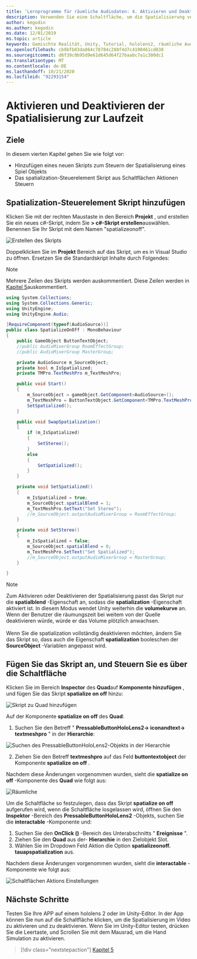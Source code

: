 ```yaml
---
title: 'Lernprogramme für räumliche Audiodaten: 4. Aktivieren und Deaktivieren räumlicher Audiowiedergabe zur Laufzeit'
description: Verwenden Sie eine Schaltfläche, um die Spatialisierung von Audiodaten zur Laufzeit zu aktivieren und zu deaktivieren.
author: kegodin
ms.author: kegodin
ms.date: 12/01/2019
ms.topic: article
keywords: Gemischte Realität, Unity, Tutorial, hololens2, räumliche Audiodaten
ms.openlocfilehash: cb9bfb03da864c78784c288f4d7c4190461cd838
ms.sourcegitcommit: d8f39c0b95d9e61d645d64f27baabc7a1c300dc1
ms.translationtype: MT
ms.contentlocale: de-DE
ms.lasthandoff: 10/21/2020
ms.locfileid: "92293154"
---
```

# <a name="enabling-and-disabling-spatialization-at-run-time"></a>Aktivieren und Deaktivieren der Spatialisierung zur Laufzeit

## <a name="objectives"></a>Ziele
In diesem vierten Kapitel gehen Sie wie folgt vor:
* Hinzufügen eines neuen Skripts zum Steuern der Spatialisierung eines Spiel Objekts
* Das spatialization-Steuerelement Skript aus Schaltflächen Aktionen Steuern

## <a name="add-spatialization-control-script"></a>Spatialization-Steuerelement Skript hinzufügen
Klicken Sie mit der rechten Maustaste in den Bereich **Projekt** , und erstellen Sie ein neues c#-Skript, indem Sie **> c#-Skript erstellen**auswählen. Benennen Sie Ihr Skript mit dem Namen "spatializeonoff".

![Erstellen des Skripts](images/spatial-audio/create-script.png)

Doppelklicken Sie im **Projekt** Bereich auf das Skript, um es in Visual Studio zu öffnen. Ersetzen Sie die Standardskript Inhalte durch Folgendes:

> [!NOTE]
> Mehrere Zeilen des Skripts werden auskommentiert. Diese Zeilen werden in [Kapitel 5](unity-spatial-audio-ch5.md)auskommentiert.

```c#
using System.Collections;
using System.Collections.Generic;
using UnityEngine;
using UnityEngine.Audio;

[RequireComponent(typeof(AudioSource))]
public class SpatializeOnOff : MonoBehaviour
{
    public GameObject ButtonTextObject;
    //public AudioMixerGroup RoomEffectGroup;
    //public AudioMixerGroup MasterGroup;

    private AudioSource m_SourceObject;
    private bool m_IsSpatialized;
    private TMPro.TextMeshPro m_TextMeshPro;

    public void Start()
    {
        m_SourceObject = gameObject.GetComponent<AudioSource>();
        m_TextMeshPro = ButtonTextObject.GetComponent<TMPro.TextMeshPro>();
        SetSpatialized();
    }

    public void SwapSpatialization()
    {
        if (m_IsSpatialized)
        {
            SetStereo();
        }
        else
        {
            SetSpatialized();
        }
    }

    private void SetSpatialized()
    {
        m_IsSpatialized = true;
        m_SourceObject.spatialBlend = 1;
        m_TextMeshPro.SetText("Set Stereo");
        //m_SourceObject.outputAudioMixerGroup = RoomEffectGroup;
    }

    private void SetStereo()
    {
        m_IsSpatialized = false;
        m_SourceObject.spatialBlend = 0;
        m_TextMeshPro.SetText("Set Spatialized");
        //m_SourceObject.outputAudioMixerGroup = MasterGroup;
    }

}
```

> [!NOTE]
> Zum Aktivieren oder Deaktivieren der Spatialisierung passt das Skript nur die **spatialblend** -Eigenschaft an, sodass die **spatialization** -Eigenschaft aktiviert ist. In diesem Modus wendet Unity weiterhin die **volumekurve** an. Wenn der Benutzer die räumungszeit bei weitem von der Quelle deaktivieren würde, würde er das Volume plötzlich anwachsen. <br> <br>
> Wenn Sie die spatialization vollständig deaktivieren möchten, ändern Sie das Skript so, dass auch die Eigenschaft **spatialization** booleschen der **SourceObject** -Variablen angepasst wird.

## <a name="attach-your-script-and-drive-it-from-the-button"></a>Fügen Sie das Skript an, und Steuern Sie es über die Schaltfläche
Klicken Sie im Bereich **Inspector** des **Quad**auf **Komponente hinzufügen** , und fügen Sie das Skript **spatialize on off** hinzu:

![Skript zu Quad hinzufügen](images/spatial-audio/add-script-to-quad.png)

Auf der Komponente **spatialize on off** des **Quad**:
1. Suchen Sie den Betreff " **PressableButtonHoloLens2-> iconandtext-> textmeshpro** " in der **Hierarchie**:

![Suchen des PressableButtonHoloLens2-Objekts in der Hierarchie](images/spatial-audio/pressable-button-object.png)

2. Ziehen Sie den Betreff **textmeshpro** auf das Feld **buttontextobject** der Komponente **spatialize on off** .

Nachdem diese Änderungen vorgenommen wurden, sieht die **spatialize on off** -Komponente des **Quad** wie folgt aus:

![Räumliche](images/spatial-audio/spatialize-on-off-basic.png)

Um die Schaltfläche so festzulegen, dass das Skript **spatialize on off** aufgerufen wird, wenn die Schaltfläche losgelassen wird, öffnen Sie den **Inspektor** -Bereich des **PressableButtonHoloLens2** -Objekts, suchen Sie die **interactable** -Komponente und:
1. Suchen Sie den **OnClick ()** -Bereich des Unterabschnitts " **Ereignisse** ".
2. Ziehen Sie den **Quad** aus der- **Hierarchie** in den Zielobjekt Slot.
3. Wählen Sie im Dropdown Feld Aktion die Option **spatializeonoff. tauapspatialization** aus.

Nachdem diese Änderungen vorgenommen wurden, sieht die **interactable** -Komponente wie folgt aus:

![Schaltflächen Aktions Einstellungen](images/spatial-audio/button-action-settings.png)

## <a name="next-steps"></a>Nächste Schritte
Testen Sie Ihre APP auf einem hololens 2 oder im Unity-Editor. In der App können Sie nun auf die Schaltfläche klicken, um die Spatialisierung im Video zu aktivieren und zu deaktivieren. Wenn Sie im Unity-Editor testen, drücken Sie die Leertaste, und Scrollen Sie mit dem Mausrad, um die Hand Simulation zu aktivieren. 

> [!div class="nextstepaction"]
> [Kapitel 5](unity-spatial-audio-ch5.md) 

